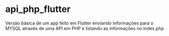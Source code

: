 # api_php_flutter
Versão básica de um app feito em Flutter enviando informações para o MYSQL através de uma API em PHP e listando as informações no index.php
